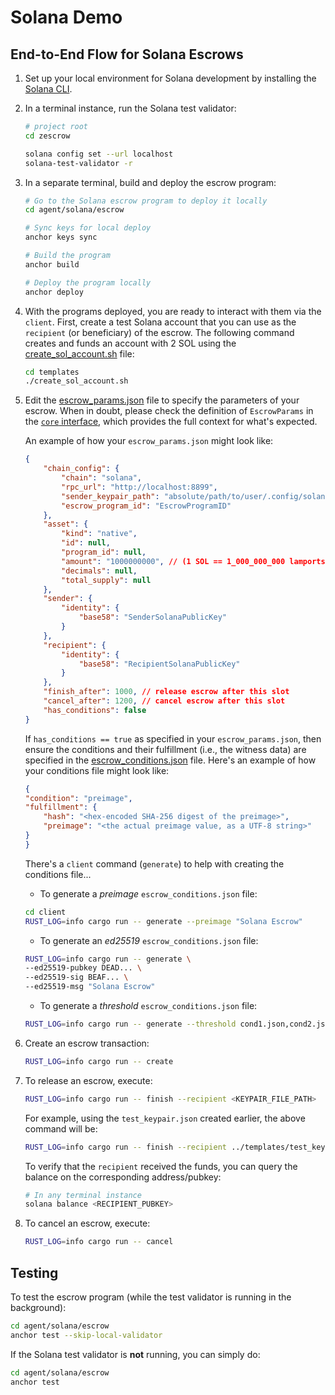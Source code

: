 # Solana Demo

## End-to-End Flow for Solana Escrows

1. Set up your local environment for Solana development by installing the [Solana CLI](https://solana.com/docs/intro/installation).

2. In a terminal instance, run the Solana test validator:

    ```sh
    # project root
    cd zescrow

    solana config set --url localhost
    solana-test-validator -r
    ```

3. In a separate terminal, build and deploy the escrow program:

    ```sh
    # Go to the Solana escrow program to deploy it locally
    cd agent/solana/escrow

    # Sync keys for local deploy
    anchor keys sync

    # Build the program
    anchor build

    # Deploy the program locally
    anchor deploy
    ```

4. With the programs deployed, you are ready to interact with them via the `client`. First, create a test Solana account that you can use as the `recipient` (or beneficiary) of the escrow. The following command creates and funds an account with 2 SOL using the [create_sol_account.sh](/templates/create_sol_account.sh) file:

    ```sh
    cd templates
    ./create_sol_account.sh
    ```

5. Edit the [escrow_params.json](/templates/escrow_params.json) file to specify the parameters of your escrow. When in doubt, please check the definition of `EscrowParams` in the [`core` interface](/core/src/interface.rs), which provides the full context for what's expected.

    An example of how your `escrow_params.json` might look like:

    ```json
    {
        "chain_config": {
            "chain": "solana",
            "rpc_url": "http://localhost:8899",
            "sender_keypair_path": "absolute/path/to/user/.config/solana/id.json",
            "escrow_program_id": "EscrowProgramID"
        },
        "asset": {
            "kind": "native",
            "id": null,
            "program_id": null,
            "amount": "1000000000", // (1 SOL == 1_000_000_000 lamports)
            "decimals": null,
            "total_supply": null
        },
        "sender": {
            "identity": {
                "base58": "SenderSolanaPublicKey"
            }
        },
        "recipient": {
            "identity": {
                "base58": "RecipientSolanaPublicKey"
            }
        },
        "finish_after": 1000, // release escrow after this slot
        "cancel_after": 1200, // cancel escrow after this slot
        "has_conditions": false
    }
    ```

    If `has_conditions == true` as specified in your `escrow_params.json`, then ensure the conditions and their fulfillment (i.e., the witness data) are specified in the [escrow_conditions.json](/templates/escrow_conditions.json) file. Here's an example of how your conditions file might look like:

    ```json
    {
    "condition": "preimage",
    "fulfillment": {
        "hash": "<hex-encoded SHA-256 digest of the preimage>",
        "preimage": "<the actual preimage value, as a UTF-8 string>"
    }
    }
    ```

    There's a `client` command (`generate`) to help with creating the conditions file...

    * To generate a _preimage_ `escrow_conditions.json` file:

    ```sh
    cd client
    RUST_LOG=info cargo run -- generate --preimage "Solana Escrow"
    ```

    * To generate an _ed25519_ `escrow_conditions.json` file:

    ```sh
    RUST_LOG=info cargo run -- generate \
    --ed25519-pubkey DEAD... \
    --ed25519-sig BEAF... \
    --ed25519-msg "Solana Escrow"
    ```

    * To generate a _threshold_ `escrow_conditions.json` file:

    ```sh
    RUST_LOG=info cargo run -- generate --threshold cond1.json,cond2.json,cond3.json --n 2
    ```

6. Create an escrow transaction:

    ```sh
    RUST_LOG=info cargo run -- create
    ```

7. To release an escrow, execute:

    ```sh
    RUST_LOG=info cargo run -- finish --recipient <KEYPAIR_FILE_PATH>
    ```

    For example, using the `test_keypair.json` created earlier, the above command will be:

    ```sh
    RUST_LOG=info cargo run -- finish --recipient ../templates/test_keypair.json
    ```

    To verify that the `recipient` received the funds, you can query the balance on the corresponding address/pubkey:

    ```sh
    # In any terminal instance
    solana balance <RECIPIENT_PUBKEY>
    ```

8. To cancel an escrow, execute:

    ```sh
    RUST_LOG=info cargo run -- cancel
    ```

## Testing

To test the escrow program (while the test validator is running in the background):

```sh
cd agent/solana/escrow
anchor test --skip-local-validator
```

If the Solana test validator is **not** running, you can simply do:

```sh
cd agent/solana/escrow
anchor test
```
